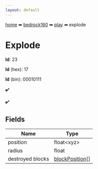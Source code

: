 ```yaml
---
layout: default
---
```


[home](/) ➡ [bedrock160](/protocol/bedrock160) ➡ [play](/protocol/bedrock160/play) ➡ explode

# Explode

**Id**: 23

**Id** (hex): 17

**Id** (bin): 00010111

✔️

✔️

## Fields

Name | Type
---|---
position | float&lt;xyz&gt;
radius | float
destroyed blocks | [blockPosition](/protocol/bedrock160/types/block-position)[]

